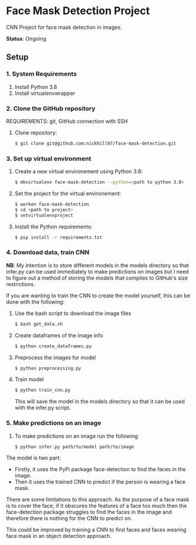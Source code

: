 # Face Mask Detection Project

CNN Project for face mask detection in images.

**Status**: Ongoing

## Setup

### 1. System Requirements
1. Install Python 3.8
2. Install virtualenvwrapper

### 2. Clone the GitHub repository
REQUIREMENTS: git, GitHub connection with SSH

1. Clone repository:

    ```bash
    $ git clone git@github.com:nickhill97/face-mask-detection.git
    ```

### 3. Set up virtual environment

1. Create a new virtual environement using Python 3.8:

    ```bash
    $ mkvirtualenv face-mask-detection --python=<path to python 3.8>
    ```

2. Set the project for the virtual environement:

    ```bash
    $ workon face-mask-detection
    $ cd <path to project>
    $ setvirtualenvproject
    ```

3. Install the Python requirements:

    ```bash
    $ pip install -r requirements.txt
    ```

### 4. Download data, train CNN

**NB**: My intention is to store different models in the models directory so that infer.py can be used immediately to make predictions on images but I need to figure out a method of storing the models that complies to GitHub's size restrictions.

If you are wanting to train the CNN to create the model yourself, this can be done with the following:

1. Use the bash script to download the image files

    ```bash
    $ bash get_data.sh
    ```

2. Create dataframes of the image info

    ```bash
    $ python create_dataframes.py
    ```

3. Preprocess the images for model

    ```bash
    $ python preprocessing.py
    ```

4. Train model

    ```bash
    $ python train_cnn.py
    ```
    
    This will save the model in the models directory so that it can be used with the infer.py script.
    
### 5. Make predictions on an image

1. To make predictions on an image run the following

    ```bash
    $ python infer.py path/to/model path/to/image
    ```
    
The model is two part:

- Firstly, it uses the PyPi package face-detection to find the faces in the image.
- Then it uses the trained CNN to predict if the person is wearing a face mask.

There are some limitations to this approach. As the purpose of a face mask is to cover the face, if it obscures the features of a face too much then the face-detection package struggles to find the faces in the image and therefore there is nothing for the CNN to predict on.

This could be improved by training a CNN to find faces and faces wearing face mask in an object detection approach.

